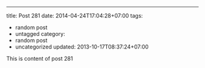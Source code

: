 ---
title: Post 281
date: 2014-04-24T17:04:28+07:00
tags:
  - random post
  - untagged
category:
  - random post
  - uncategorized
updated: 2013-10-17T08:37:24+07:00

This is content of post 281